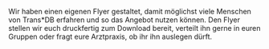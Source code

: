 Wir haben einen eigenen Flyer gestaltet, damit möglichst viele Menschen von Trans\*DB erfahren und so das Angebot nutzen können.
Den Flyer stellen wir euch druckfertig zum Download bereit, verteilt ihn gerne in euren Gruppen oder fragt eure Arztpraxis, ob ihr ihn auslegen dürft.
